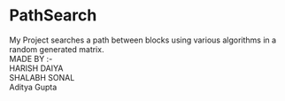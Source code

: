 # PathSearch
My Project searches a path between blocks using various algorithms in a random generated matrix.<br>
MADE BY :- <br>
HARISH DAIYA <br>
SHALABH SONAL<br>
Aditya Gupta<br>
